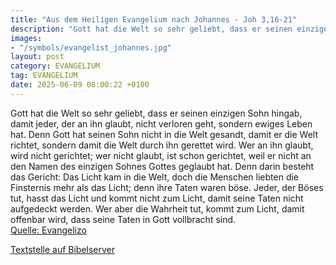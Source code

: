 ```yaml
---
title: "Aus dem Heiligen Evangelium nach Johannes - Joh 3,16-21"
description: "Gott hat die Welt so sehr geliebt, dass er seinen einzigen Sohn hingab, damit jeder, der an ihn glaubt, nicht verloren geht, sondern ewiges Leben hat. Denn Gott hat seinen Sohn nicht in die Welt gesandt, damit er die Welt richtet, sondern damit die Welt durch ihn gerettet wird. W...."
images:
- "/symbols/evangelist_johannes.jpg"
layout: post
category: EVANGELIUM
tag: EVANGELIUM
date: 2025-06-09 08:00:22 +0100
---
```

Gott hat die Welt so sehr geliebt, dass er seinen einzigen Sohn hingab, damit jeder, der an ihn glaubt, nicht verloren geht, sondern ewiges Leben hat.
Denn Gott hat seinen Sohn nicht in die Welt gesandt, damit er die Welt richtet, sondern damit die Welt durch ihn gerettet wird.
Wer an ihn glaubt, wird nicht gerichtet; wer nicht glaubt, ist schon gerichtet, weil er nicht an den Namen des einzigen Sohnes Gottes geglaubt hat.<!--more-->
Denn darin besteht das Gericht: Das Licht kam in die Welt, doch die Menschen liebten die Finsternis mehr als das Licht; denn ihre Taten waren böse.
Jeder, der Böses tut, hasst das Licht und kommt nicht zum Licht, damit seine Taten nicht aufgedeckt werden.
Wer aber die Wahrheit tut, kommt zum Licht, damit offenbar wird, dass seine Taten in Gott vollbracht sind.<br>
[Quelle: Evangelizo](https://evangeliumtagfuertag.org/DE/gospel)

[Textstelle auf Bibelserver](https://www.bibleserver.com/EU/Johannes3,16-21)
